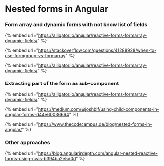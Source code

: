 # Nested forms in Angular

### Form array and dynamic forms with not know list of fields

{% embed url="https://alligator.io/angular/reactive-forms-formarray-dynamic-fields/" %}

{% embed url="https://stackoverflow.com/questions/41288928/when-to-use-formgroup-vs-formarray" %}

{% embed url="https://alligator.io/angular/reactive-forms-formarray-dynamic-fields/" %}



### Extracting part of the form as sub-component

{% embed url="https://alligator.io/angular/reactive-forms-formarray-dynamic-fields/" %}

{% embed url="https://medium.com/@joshblf/using-child-components-in-angular-forms-d44e60036664" %}

{% embed url="https://www.thecodecampus.de/blog/nested-forms-in-angular/" %}

### Other approaches

{% embed url="https://blog.angularindepth.com/angular-nested-reactive-forms-using-cvas-b394ba2e5d0d" %}

